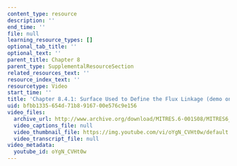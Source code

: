 ```yaml
---
content_type: resource
description: ''
end_time: ''
file: null
learning_resource_types: []
optional_tab_title: ''
optional_text: ''
parent_title: Chapter 8
parent_type: SupplementalResourceSection
related_resources_text: ''
resource_index_text: ''
resourcetype: Video
start_time: ''
title: 'Chapter 8.4.1: Surface Used to Define the Flux Linkage (demo only)'
uid: bfbb1335-654d-71b8-9167-00e576c9e156
video_files:
  archive_url: http://www.archive.org/download/MITRES.6-001S08/MITRES6_001S08_8-4-1_demo_220k.mp4
  video_captions_file: null
  video_thumbnail_file: https://img.youtube.com/vi/oYgN_CVHt0w/default.jpg
  video_transcript_file: null
video_metadata:
  youtube_id: oYgN_CVHt0w
---
```

